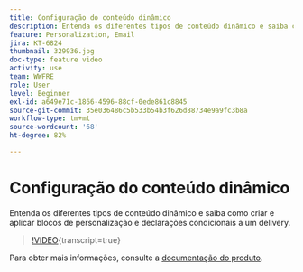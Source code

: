 ```yaml
---
title: Configuração do conteúdo dinâmico
description: Entenda os diferentes tipos de conteúdo dinâmico e saiba como criar e aplicar blocos de personalização e declarações condicionais a um delivery.
feature: Personalization, Email
jira: KT-6824
thumbnail: 329936.jpg
doc-type: feature video
activity: use
team: WWFRE
role: User
level: Beginner
exl-id: a649e71c-1866-4596-88cf-0ede861c8845
source-git-commit: 35e036486c5b533b54b3f626d88734e9a9fc3b8a
workflow-type: tm+mt
source-wordcount: '68'
ht-degree: 82%

---
```


# Configuração do conteúdo dinâmico

Entenda os diferentes tipos de conteúdo dinâmico e saiba como criar e aplicar blocos de personalização e declarações condicionais a um delivery.

>[!VIDEO](https://video.tv.adobe.com/v/329936?quality=12&learn=on){transcript=true}

Para obter mais informações, consulte a [documentação do produto](https://experienceleague.adobe.com/docs/campaign-classic/using/sending-messages/personalizing-deliveries/conditional-content.html?lang=en).
